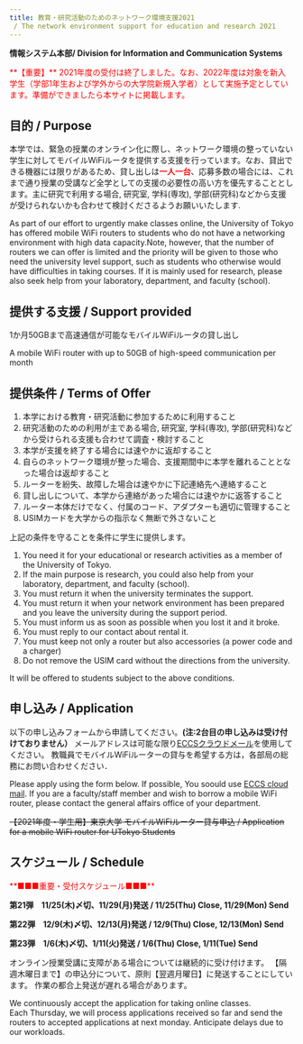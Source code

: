 ```yaml
---
title: 教育・研究活動のためのネットワーク環境支援2021
 / The network environment support for education and research 2021
---
```

**情報システム本部/ Division for Information and Communication Systems**

<span style="color: red; ">
**【重要】**
2021年度の受付は終了しました。なお、2022年度は対象を新入学生（学部1年生および学外からの大学院新規入学者）として実施予定としています。準備ができましたら本サイトに掲載します。
</span>

## 目的 / Purpose 

本学では、緊急の授業のオンライン化に際し、ネットワーク環境の整っていない学生に対してモバイルWiFiルータを提供する支援を行っています。なお、貸出できる機器には限りがあるため、貸し出しは<span style="color:red;">**一人一台**</span>、応募多数の場合には、これまで通り授業の受講など全学としての支援の必要性の高い方を優先することとします。主に研究で利用する場合, 研究室, 学科(専攻), 学部(研究科)などから支援が受けられないかも合わせて検討くださるようお願いいたします.

As part of our effort to urgently make classes online, the University of Tokyo has offered mobile WiFi routers to students who do not have a networking environment with high data capacity.Note, however, that the number of routers we can offer is limited and the priority will be given to those who need the university level support, such as students who otherwise would have difficulties in taking courses. If it is mainly used for research, please also seek help from your laboratory, department, and faculty (school). 

## 提供する支援 / Support provided 

1か月50GBまで高速通信が可能なモバイルWiFiルータの貸し出し

A mobile WiFi router with up to 50GB of high-speed communication per month 

## 提供条件 / Terms of Offer 

1. 本学における教育・研究活動に参加するために利用すること  
2. 研究活動のための利用が主である場合, 研究室, 学科(専攻), 学部(研究科)などから受けられる支援も合わせて調査・検討すること  
3. 本学が支援を終了する場合には速やかに返却すること  
4. 自らのネットワーク環境が整った場合、支援期間中に本学を離れることとなった場合は返却すること  
5. ルーターを紛失、故障した場合は速やかに下記連絡先へ連絡すること  
6. 貸し出しについて、本学から連絡があった場合には速やかに返答すること   
7. ルーター本体だけでなく、付属のコード、アダプターも適切に管理すること 
8. USIMカードを大学からの指示なく無断で外さないこと

上記の条件を守ることを条件に学生に提供します。 

1. You need it for your educational or research activities as a member of the University of Tokyo.  
2. If the main purpose is research, you could also help from your laboratory, department, and faculty (school).  
3. You must return it when the university terminates the support.  
4. You must return it when your network environment has been prepared and you leave the university during the support period.  
5. You must inform us as soon as possible when you lost it and it broke.  
6. You must reply to our contact about rental it. 
7. You must keep not only a router but also accessories (a power code and a charger) 
8. Do not remove the USIM card without the directions from the university.

It will be offered to students subject to the above conditions. 

## 申し込み / Application 


以下の申し込みフォームから申請してください。**(注:2台目の申し込みは受け付けておりません）**
メールアドレスは可能な限り[ECCSクラウドメール](https://utelecon.adm.u-tokyo.ac.jp/oc/index.html#google)を使用してください。 
教職員でモバイルWiFiルーターの貸与を希望する方は，各部局の総務にお問い合わせください． 
    
Please apply using the form below. If possible, You soould use [ECCS cloud mail](https://utelecon.adm.u-tokyo.ac.jp/oc/index.html#google).
If you are a faculty/staff member and wish to borrow a mobile WiFi router, please contact the general affairs office of your department.

~~【2021年度・学生用】東京大学 モバイルWiFiルーター貸与申込 / Application for a mobile WiFi router for UTokyo Students~~


## スケジュール / Schedule
<span style="color: red; ">
**■■■重要・受付スケジュール■■■** 
</span>

**第21弾　11/25(木)〆切、11/29(月)発送 / 11/25(Thu) Close, 11/29(Mon) Send**

**第22弾　12/9(木)〆切、12/13(月)発送 / 12/9(Thu) Close, 12/13(Mon) Send**

**第23弾　1/6(木)〆切、1/11(火)発送 / 1/6(Thu) Close, 1/11(Tue) Send**

オンライン授業受講に支障がある場合については継続的に受け付けます。 
【隔週木曜日まで】の申込分について、原則【翌週月曜日】に発送することにしています。 
作業の都合上発送が遅れる場合があります。 

We continuously accept the application for taking online classes.  
Each Thursday, we will process applications received so far and send the routers to accepted applications at next monday.   Anticipate delays due to our workloads. 
